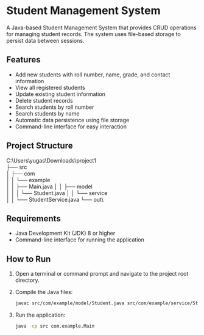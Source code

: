 # Student Management System

A Java-based Student Management System that provides CRUD operations for managing student records. The system uses file-based storage to persist data between sessions.

## Features

- Add new students with roll number, name, grade, and contact information
- View all registered students
- Update existing student information
- Delete student records
- Search students by roll number
- Search students by name
- Automatic data persistence using file storage
- Command-line interface for easy interaction

## Project Structure

C:\Users\yugas\Downloads\project1\
├── src\
│   ├── com\
│   │   └── example\
│   │       ├── Main.java
│   │       ├── model\
│   │       │   └── Student.java
│   │       └── service\
│   │           └── StudentService.java
└── out\ 

## Requirements

- Java Development Kit (JDK) 8 or higher
- Command-line interface for running the application

## How to Run

1. Open a terminal or command prompt and navigate to the project root directory.

2. Compile the Java files:

   ```bash
   javac src/com/example/model/Student.java src/com/example/service/StudentService.java src/com/example/Main.java

3. Run the application:
   ```bash
   java -cp src com.example.Main
